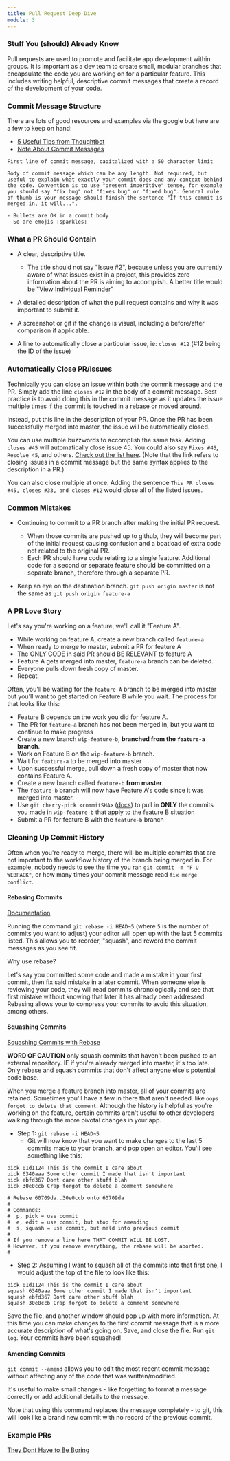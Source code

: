 ```yaml
---
title: Pull Request Deep Dive
module: 3
---
```


### Stuff You (should) Already Know

Pull requests are used to promote and facilitate app development within groups. It is important as a dev team to create small, modular branches that encapsulate the code you are working on for a particular feature. This includes writing helpful, descriptive commit messages that create a record of the development of your code.  

### Commit Message Structure
There are lots of good resources and examples via the google but here are a few to keep on hand:
* [5 Useful Tips from Thoughtbot](https://robots.thoughtbot.com/5-useful-tips-for-a-better-commit-message)
* [Note About Commit Messages](http://tbaggery.com/2008/04/19/a-note-about-git-commit-messages.html)

```
First line of commit message, capitalized with a 50 character limit

Body of commit message which can be any length. Not required, but useful to explain what exactly your commit does and any context behind the code. Convention is to use "present imperitive" tense, for example you should say "fix bug" not "fixes bug" or "fixed bug". General rule of thumb is your message should finish the sentence "If this commit is merged in, it will...".

- Bullets are OK in a commit body
- So are emojis :sparkles:
```

### What a PR Should Contain

* A clear, descriptive title.
  - The title should not say "Issue #2", because unless you are currently aware of what issues exist in a project, this provides zero information about the PR is aiming to accomplish. A better title would be "View Individual Reminder"

* A detailed description of what the pull request contains and why it was important to submit it.

* A screenshot or gif if the change is visual, including a before/after comparison if applicable.

* A line to automatically close a particular issue, ie: `closes #12` (#12 being the ID of the issue)

### Automatically Close PR/Issues

Technically you can close an issue within both the commit message and the PR. Simply add the line `closes #12` in the body of a commit message. Best practice is to avoid doing this in the commit message as it updates the issue multiple times if the commit is touched in a rebase or moved around.  

Instead, put this line in the description of your PR. Once the PR has been successfully merged into master, the issue will be automatically closed.  

You can use multiple buzzwords to accomplish the same task. Adding `closes #45` will automatically close issue 45. You could also say `Fixes #45`, `Resolve 45`, and others. [Check out the list here](https://help.github.com/articles/closing-issues-via-commit-messages/). (Note that the link refers to closing issues in a commit message but the same syntax applies to the description in a PR.)

You can also close multiple at once. Adding the sentence `This PR closes #45, closes #33, and closes #12` would close all of the listed issues.


### Common Mistakes

* Continuing to commit to a PR branch after making the initial PR request.
  - When those commits are pushed up to github, they will become part of the initial request causing confusion and a boatload of extra code not related to the original PR.
  - Each PR should have code relating to a single feature. Additional code for a second or separate feature should be committed on a separate branch, therefore through a separate PR.

* Keep an eye on the destination branch. `git push origin master` is not the same as `git push origin feature-a`


### A PR Love Story

Let's say you're working on a feature, we'll call it "Feature A".

* While working on feature A, create a new branch called `feature-a`
* When ready to merge to master, submit a PR for feature A
* The ONLY CODE in said PR should BE RELEVANT to feature A
* Feature A gets merged into master, `feature-a` branch can be deleted.
* Everyone pulls down fresh copy of master.
* Repeat.

Often, you'll be waiting for the `feature-A` branch to be merged into master but you'll want to get started on Feature B while you wait. The process for that looks like this:  

* Feature B depends on the work you did for feature A.
* The PR for `feature-a` branch has not been merged in, but you want to continue to make progress
* Create a new branch `wip-feature-b`, **branched from the `feature-a` branch**.
* Work on Feature B on the `wip-feature-b` branch.
* Wait for `feature-a` to be merged into master
* Upon successful merge, pull down a fresh copy of master that now contains Feature A.
* Create a new branch called `feature-b` **from master**.
* The `feature-b` branch will now have Feature A's code since it was merged into master.
* Use `git cherry-pick <commitSHA>` ([docs](https://git-scm.com/docs/git-cherry-pick)) to pull in **ONLY** the commits you made in `wip-feature-b` that apply to the feature B situation
* Submit a PR for feature B with the `feature-b` branch

### Cleaning Up Commit History
 Often when you're ready to merge, there will be multiple commits that are not important to the workflow history of the branch being merged in. For example, nobody needs to see the time you ran `git commit -m "F U WEBPACK"`, or how many times your commit message read `fix merge conflict`.

#### Rebasing Commits
[Documentation](https://git-scm.com/docs/git-rebase)  

Running the command `git rebase -i HEAD~5` (where `5` is the number of commits you want to adjust) your editor will open up with the last 5 commits listed. This allows you to reorder, "squash", and reword the commit messages as you see fit.

Why use rebase?  

Let's say you committed some code and made a mistake in your first commit, then fix said mistake in a later commit. When someone else is reviewing your code, they will read commits chronologically and see that first mistake without knowing that later it has already been addressed. Rebasing allows your to compress your commits to avoid this situation, among others.

#### Squashing Commits
[Squashing Commits with Rebase](http://gitready.com/advanced/2009/02/10/squashing-commits-with-rebase.html)  

**WORD OF CAUTION** only squash commits that haven't been pushed to an external repository. IE if you're already merged into master, it's too late. Only rebase and squash commits that don't affect anyone else's potential code base.

When you merge a feature branch into master, all of your commits are retained. Sometimes you'll have a few in there that aren't needed..like `oops forgot to delete that comment`. Although the history is helpful as you're working on the feature, certain commits aren't useful to other developers walking through the more pivotal changes in your app.  

* Step 1: `git rebase -i HEAD~5`
  - Git will now know that you want to make changes to the last 5 commits made to your branch, and pop open an editor. You'll see something like this:

```
pick 01d1124 This is the commit I care about
pick 6340aaa Some other commit I made that isn't important
pick ebfd367 Dont care other stuff blah
pick 30e0ccb Crap forgot to delete a comment somewhere

# Rebase 60709da..30e0ccb onto 60709da
#
# Commands:
#  p, pick = use commit
#  e, edit = use commit, but stop for amending
#  s, squash = use commit, but meld into previous commit
#
# If you remove a line here THAT COMMIT WILL BE LOST.
# However, if you remove everything, the rebase will be aborted.
#
```

* Step 2: Assuming I want to squash all of the commits into that first one, I would adjust the top of the file to look like this:

```
pick 01d1124 This is the commit I care about
squash 6340aaa Some other commit I made that isn't important
squash ebfd367 Dont care other stuff blah
squash 30e0ccb Crap forgot to delete a comment somewhere
```

Save the file, and another window should pop up with more information. At this time you can make changes to the first commit message that is a more accurate description of what's going on. Save, and close the file. Run `git log`. Your commits have been squashed!

#### Amending Commits

`git commit --amend` allows you to edit the most recent commit message without affecting any of the code that was written/modified.  

It's useful to make small changes - like forgetting to format a message correctly or add additional details to the message.   

Note that using this command replaces the message completely - to git, this will look like a brand new commit with no record of the previous commit.  

### Example PRs
[They Dont Have to Be Boring](https://github.com/bitly/dablooms/pull/19)
